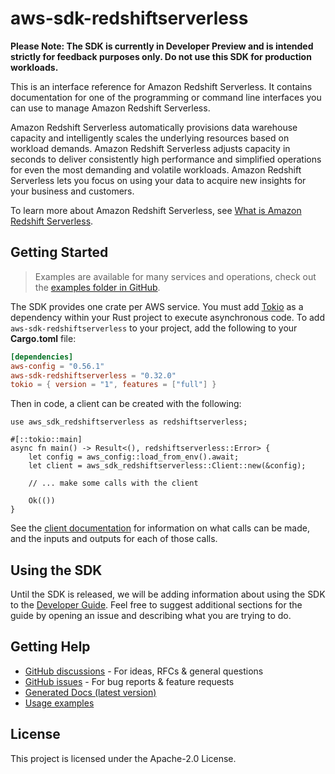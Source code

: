 # aws-sdk-redshiftserverless

**Please Note: The SDK is currently in Developer Preview and is intended strictly for
feedback purposes only. Do not use this SDK for production workloads.**

This is an interface reference for Amazon Redshift Serverless. It contains documentation for one of the programming or command line interfaces you can use to manage Amazon Redshift Serverless.

Amazon Redshift Serverless automatically provisions data warehouse capacity and intelligently scales the underlying resources based on workload demands. Amazon Redshift Serverless adjusts capacity in seconds to deliver consistently high performance and simplified operations for even the most demanding and volatile workloads. Amazon Redshift Serverless lets you focus on using your data to acquire new insights for your business and customers.

To learn more about Amazon Redshift Serverless, see [What is Amazon Redshift Serverless](https://docs.aws.amazon.com/redshift/latest/mgmt/serverless-whatis.html).

## Getting Started

> Examples are available for many services and operations, check out the
> [examples folder in GitHub](https://github.com/awslabs/aws-sdk-rust/tree/main/examples).

The SDK provides one crate per AWS service. You must add [Tokio](https://crates.io/crates/tokio)
as a dependency within your Rust project to execute asynchronous code. To add `aws-sdk-redshiftserverless` to
your project, add the following to your **Cargo.toml** file:

```toml
[dependencies]
aws-config = "0.56.1"
aws-sdk-redshiftserverless = "0.32.0"
tokio = { version = "1", features = ["full"] }
```

Then in code, a client can be created with the following:

```rust,no_run
use aws_sdk_redshiftserverless as redshiftserverless;

#[::tokio::main]
async fn main() -> Result<(), redshiftserverless::Error> {
    let config = aws_config::load_from_env().await;
    let client = aws_sdk_redshiftserverless::Client::new(&config);

    // ... make some calls with the client

    Ok(())
}
```

See the [client documentation](https://docs.rs/aws-sdk-redshiftserverless/latest/aws_sdk_redshiftserverless/client/struct.Client.html)
for information on what calls can be made, and the inputs and outputs for each of those calls.

## Using the SDK

Until the SDK is released, we will be adding information about using the SDK to the
[Developer Guide](https://docs.aws.amazon.com/sdk-for-rust/latest/dg/welcome.html). Feel free to suggest
additional sections for the guide by opening an issue and describing what you are trying to do.

## Getting Help

* [GitHub discussions](https://github.com/awslabs/aws-sdk-rust/discussions) - For ideas, RFCs & general questions
* [GitHub issues](https://github.com/awslabs/aws-sdk-rust/issues/new/choose) - For bug reports & feature requests
* [Generated Docs (latest version)](https://awslabs.github.io/aws-sdk-rust/)
* [Usage examples](https://github.com/awslabs/aws-sdk-rust/tree/main/examples)

## License

This project is licensed under the Apache-2.0 License.

